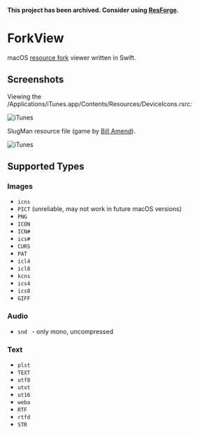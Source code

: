 **This project has been archived. Consider using [ResForge](https://github.com/andrews05/ResForge).**

# ForkView

macOS [resource fork](https://en.wikipedia.org/wiki/Resource_fork) viewer written in Swift.

## Screenshots

Viewing the /Applications/iTunes.app/Contents/Resources/DeviceIcons.rsrc:

![iTunes](screenshot_itunes.png)

SlugMan resource file (game by [Bill Amend](https://www.foxtrot.com)).

![iTunes](screenshot_slugman.png)

## Supported Types

### Images

- `icns`
- `PICT` (unreliable, may not work in future macOS versions)
- `PNG `
- `ICON`
- `ICN#`
- `ics#`
- `CURS`
- `PAT `
- `icl4`
- `icl8`
- `kcns`
- `ics4`
- `ics8`
- `GIFF`

### Audio

- `snd ` - only mono, uncompressed

### Text

- `plst`
- `TEXT`
- `utf8`
- `utxt`
- `ut16`
- `weba`
- `RTF `
- `rtfd`
- `STR `
